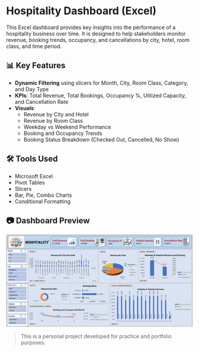 # Hospitality Dashboard (Excel)

This Excel dashboard provides key insights into the performance of a hospitality business over time. It is designed to help stakeholders monitor revenue, booking trends, occupancy, and cancellations by city, hotel, room class, and time period.

## 📊 Key Features
- **Dynamic Filtering** using slicers for Month, City, Room Class, Category, and Day Type
- **KPIs**: Total Revenue, Total Bookings, Occupancy %, Utilized Capacity, and Cancellation Rate
- **Visuals**:
  - Revenue by City and Hotel
  - Revenue by Room Class
  - Weekday vs Weekend Performance
  - Booking and Occupancy Trends
  - Booking Status Breakdown (Checked Out, Cancelled, No Show)

## 🛠 Tools Used
- Microsoft Excel
- Pivot Tables
- Slicers
- Bar, Pie, Combo Charts
- Conditional Formatting

## 📷 Dashboard Preview

![Dashboard Preview](dashboard.png)

> This is a personal project developed for practice and portfolio purposes.

